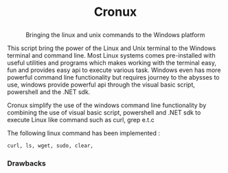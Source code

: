 # <p style="text-align: center;" align="center">Cronux</p>

<p style="text-align: center;" align="center">Bringing the linux and unix commands to the Windows platform</p>

This script bring the power of the Linux and Unix terminal to the Windows terminal and command line. Most Linux systems comes 
pre-installed with useful utilities and programs which makes working with the terminal easy, fun and provides easy api to execute 
various task. Windows even has more powerful command line functionality but requires journey to the abysses to use, windows 
provide powerful api through the visual basic script, powershell and the .NET sdk. 

Cronux simplify the use of the windows command line functionality by combining the use of visual basic script, powershell and .NET sdk 
to execute Linux like command such as curl, grep e.t.c 

The following linux command has been implemented :
```bash
curl, ls, wget, sudo, clear, 
```

### Drawbacks

